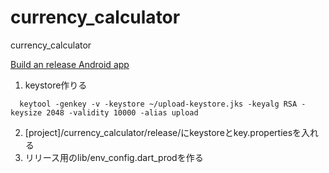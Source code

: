 # currency_calculator
currency_calculator

[Build an release Android app](https://docs.flutter.dev/deployment/android)
1. keystore作りる
```
  keytool -genkey -v -keystore ~/upload-keystore.jks -keyalg RSA -keysize 2048 -validity 10000 -alias upload

```  

2.  [project]/currency_calculator/release/にkeystoreとkey.propertiesを入れる  
3.  リリース用のlib/env_config.dart_prodを作る
